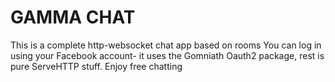 # GAMMA CHAT
This is a complete http-websocket chat app based on rooms
You can log in using your Facebook account- it uses the Gomniath Oauth2 package, rest is pure ServeHTTP stuff.
Enjoy free chatting
